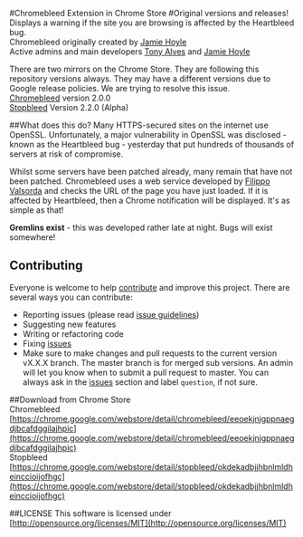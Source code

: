 #Chromebleed Extension in Chrome Store
#Original versions and releases!
Displays a warning if the site you are browsing is affected by the Heartbleed bug.  
Chromebleed originally created by [Jamie Hoyle](https://twitter.com/mightyshakerjnr)  
Active admins and main developers [Tony Alves](https://twitter.com/3_alves) and [Jamie Hoyle](https://twitter.com/mightyshakerjnr)  

There are two mirrors on the Chrome Store.  They are following this repository versions always.  They may have a different versions due to Google release policies.  We are trying to resolve this issue.  
[Chromebleed](https://chrome.google.com/webstore/detail/chromebleed/eeoekjnjgppnaegdjbcafdggilajhpic) version 2.0.0  
[Stopbleed](https://chrome.google.com/webstore/detail/stopbleed/okdekadbjjhbnlmldheinccioijofhgc) Version 2.2.0 (Alpha)  

##What does this do?
Many HTTPS-secured sites on the internet use OpenSSL. Unfortunately, a major vulnerability in OpenSSL was disclosed - known as the Heartbleed bug - yesterday that put hundreds of thousands of servers at risk of compromise.  

Whilst some servers have been patched already, many remain that have not been patched. Chromebleed uses a web service developed by [Filippo Valsorda](https://filippo.io/Heartbleed/) and checks the URL of the page you have just loaded. If it is affected by Heartbleed, then a Chrome notification will be displayed. It's as simple as that!  

**Gremlins exist** - this was developed rather late at night. Bugs will exist somewhere!  

## Contributing

Everyone is welcome to help [contribute](CONTRIBUTING.md) and improve this project. There are several ways you can contribute:

* Reporting issues (please read [issue guidelines](https://github.com/necolas/issue-guidelines))
* Suggesting new features
* Writing or refactoring code
* Fixing [issues](https://github.com/StopBleed/chromebleed/issues)
* Make sure to make changes and pull requests to the current version vX.X.X branch.  The master branch is for merged sub versions.  An admin will let you know when to submit a pull request to master. You can always ask in the [issues](https://github.com/StopBleed/chromebleed/issues) section and label `question`, if not sure.
 
##Download from Chrome Store  
Chromebleed [https://chrome.google.com/webstore/detail/chromebleed/eeoekjnjgppnaegdjbcafdggilajhpic](https://chrome.google.com/webstore/detail/chromebleed/eeoekjnjgppnaegdjbcafdggilajhpic)  
Stopbleed [https://chrome.google.com/webstore/detail/stopbleed/okdekadbjjhbnlmldheinccioijofhgc](https://chrome.google.com/webstore/detail/stopbleed/okdekadbjjhbnlmldheinccioijofhgc)

##LICENSE
This software is licensed under [http://opensource.org/licenses/MIT](http://opensource.org/licenses/MIT)
